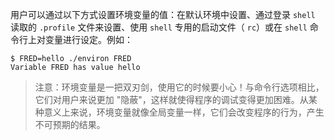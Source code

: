 用户可以通过以下方式设置环境变量的值：在默认环境中设置、通过登录 `shell` 读取的 `.profile` 文件来设置、使用 `shell` 专用的启动文件（ `rc`）或在 `shell` 命令行上对变量进行设定。例如：

```shell
$ FRED=hello ./environ FRED
Variable FRED has value hello
```

> 注意：环境变量是一把双刃剑，使用它的时候要小心！与命令行选项相比，它们对用户来说更加 "隐蔽"，这样就使得程序的调试变得更加困难。从某种意义上来说，环境变量就像全局变量一样，它们会改变程序的行为，产生不可预期的结果。

